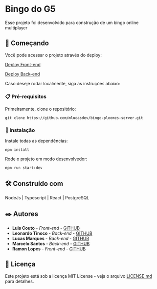 # Bingo do G5

Esse projeto foi desenvolvido para construção de um bingo online multiplayer

## 🚀 Começando

Você pode acessar o projeto através do deploy:

[Deploy Front-end](https://bingo-g5-front.onrender.com/)

[Deploy Back-end](https://bingo-g5-ploomes.onrender.com/)

Caso deseje rodar localmente, siga as instruções abaixo:

### 📋 Pré-requisitos

Primeiramente, clone o repositório:
```
git clone https://github.com/mlucasdev/bingo-ploomes-server.git
```

### 🔧 Instalação

Instale todas as dependências:

```
npm install
```

Rode o projeto em modo desenvolvedor:

```
npm run start:dev
```

## 🛠️ Construído com

NodeJs | Typescript | React | PostgreSQL

## ✒️ Autores

* **Luis Couto** - *Front-end* - [GITHUB](https://github.com/lhcouto)
* **Leonardo Tinoco** - *Back-end* - [GITHUB](https://github.com/leotinoco7)
* **Lucas Marques** - *Back-end* - [GITHUB](https://github.com/mlucasdev/)
* **Marcelo Santos** - *Back-end* - [GITHUB](https://github.com/DJMarshallSantos)
* **Ramon Lopes** - *Front-end* - [GITHUB](https://github.com/RamonMarcelLopes)

## 📄 Licença

Este projeto está sob a licença MIT License - veja o arquivo [LICENSE.md](https://github.com/mlucasdev/bingo-ploomes-server/blob/main/LICENSE) para detalhes.
